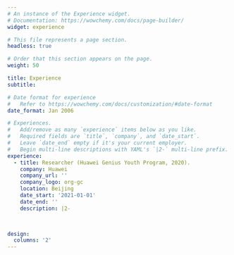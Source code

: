 ```yaml
---
# An instance of the Experience widget.
# Documentation: https://wowchemy.com/docs/page-builder/
widget: experience

# This file represents a page section.
headless: true

# Order that this section appears on the page.
weight: 50

title: Experience
subtitle:

# Date format for experience
#   Refer to https://wowchemy.com/docs/customization/#date-format
date_format: Jan 2006

# Experiences.
#   Add/remove as many `experience` items below as you like.
#   Required fields are `title`, `company`, and `date_start`.
#   Leave `date_end` empty if it's your current employer.
#   Begin multi-line descriptions with YAML's `|2-` multi-line prefix.
experience:
  - title: Researcher (Huawei Genius Youth Program, 2020).
    company: Huawei 
    company_url: ''
    company_logo: org-gc
    location: Beijing
    date_start: '2021-01-01'
    date_end: ''
    description: |2-

        

design:
  columns: '2'
---
```

